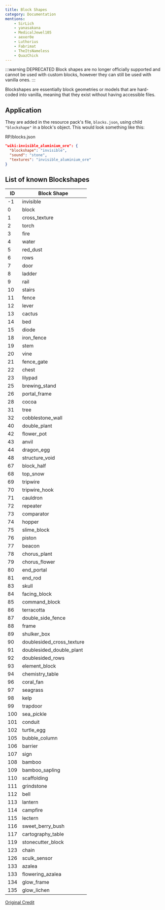 ```yaml
---
title: Block Shapes
category: Documentation
mentions:
    - SirLich
    - yanasakana
    - MedicalJewel105
    - aexer0e
    - Luthorius
    - Fabrimat
    - TheItsNameless
    - QuazChick
---
```


:::warning DEPRECATED
Block shapes are no longer officially supported and cannot be used with custom blocks, however they can still be used with vanilla ones.
:::

Blockshapes are essentially block geometries or models that are hard-coded into vanilla, meaning that they exist without having accessible files.

## Application

They are added in the resource pack's file, `blocks.json`, using child `"blockshape"` in a block's object. This would look something like this:

<CodeHeader>RP/blocks.json</CodeHeader>

```json
"wiki:invisible_aluminium_ore": {
  "blockshape": "invisible",
  "sound": "stone",
  "textures": "invisible_aluminium_ore"
}
```

## List of known Blockshapes

| ID  | Block Shape               |
| --- | ------------------------- |
| -1  | invisible                 |
| 0   | block                     |
| 1   | cross_texture             |
| 2   | torch                     |
| 3   | fire                      |
| 4   | water                     |
| 5   | red_dust                  |
| 6   | rows                      |
| 7   | door                      |
| 8   | ladder                    |
| 9   | rail                      |
| 10  | stairs                    |
| 11  | fence                     |
| 12  | lever                     |
| 13  | cactus                    |
| 14  | bed                       |
| 15  | diode                     |
| 18  | iron_fence                |
| 19  | stem                      |
| 20  | vine                      |
| 21  | fence_gate                |
| 22  | chest                     |
| 23  | lilypad                   |
| 25  | brewing_stand             |
| 26  | portal_frame              |
| 28  | cocoa                     |
| 31  | tree                      |
| 32  | cobblestone_wall          |
| 40  | double_plant              |
| 42  | flower_pot                |
| 43  | anvil                     |
| 44  | dragon_egg                |
| 48  | structure_void            |
| 67  | block_half                |
| 68  | top_snow                  |
| 69  | tripwire                  |
| 70  | tripwire_hook             |
| 71  | cauldron                  |
| 72  | repeater                  |
| 73  | comparator                |
| 74  | hopper                    |
| 75  | slime_block               |
| 76  | piston                    |
| 77  | beacon                    |
| 78  | chorus_plant              |
| 79  | chorus_flower             |
| 80  | end_portal                |
| 81  | end_rod                   |
| 83  | skull                     |
| 84  | facing_block              |
| 85  | command_block             |
| 86  | terracotta                |
| 87  | double_side_fence         |
| 88  | frame                     |
| 89  | shulker_box               |
| 90  | doublesided_cross_texture |
| 91  | doublesided_double_plant  |
| 92  | doublesided_rows          |
| 93  | element_block             |
| 94  | chemistry_table           |
| 96  | coral_fan                 |
| 97  | seagrass                  |
| 98  | kelp                      |
| 99  | trapdoor                  |
| 100 | sea_pickle                |
| 101 | conduit                   |
| 102 | turtle_egg                |
| 105 | bubble_column             |
| 106 | barrier                   |
| 107 | sign                      |
| 108 | bamboo                    |
| 109 | bamboo_sapling            |
| 110 | scaffolding               |
| 111 | grindstone                |
| 112 | bell                      |
| 113 | lantern                   |
| 114 | campfire                  |
| 115 | lectern                   |
| 116 | sweet_berry_bush          |
| 117 | cartography_table         |
| 119 | stonecutter_block         |
| 123 | chain                     |
| 126 | sculk_sensor              |
| 133 | azalea                    |
| 133 | flowering_azalea          |
| 134 | glow_frame                |
| 135 | glow_lichen               |

[ Original Credit ](https://gist.github.com/toka7290/3bef704d2f57c775bb9ac84443a6df1c)
